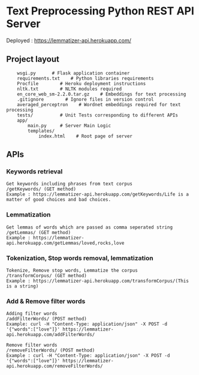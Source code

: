 # Text Preprocessing Python REST API Server 

Deployed : https://lemmatizer-api.herokuapp.com/

## Project layout

        wsgi.py      # Flask application container
        requirements.txt    # Python libraries requirements
        Procfile        # Heroku deployment instructions
        nltk.txt        # NLTK modules required
        en_core_web_sm-2.2.0.tar.gz    # Embeddings for text processing
        .gitignore        # Ignore files in version control
        averaged_perceptron    # Wordnet embeddings required for text processing
        tests/          # Unit Tests corresponding to different APIs
        app/
            main.py     # Server Main Logic
            templates/
                index.html    # Root page of server



## APIs

### Keywords retrieval
    Get keywords including phrases from text corpus
    /getKeywords/ (GET method)		
    Example : https://lemmatizer-api.herokuapp.com/getKeywords/Life is a matter of good choices and bad choices.

### Lemmatization
    Get lemmas of words which are passed as comma seperated string
    /getLemmas/ (GET method)		
    Example : https://lemmatizer-api.herokuapp.com/getLemmas/loved,rocks,love

### Tokenization, Stop words removal, lemmatization
    Tokenize, Remove stop words, Lemmatize the corpus	
    /transformCorpus/ (GET method)	
    Example : https://lemmatizer-api.herokuapp.com/transformCorpus/(This is a string)

### Add & Remove filter words
    Adding filter words	
    /addFilterWords/ (POST method)	
    Example: curl -H "Content-Type: application/json" -X POST -d '{"words":["love"]}' https://lemmatizer-api.herokuapp.com/addFilterWords/

    Remove filter words	
    /removeFilterWords/ (POST method)	
    Example : curl -H "Content-Type: application/json" -X POST -d '{"words":["love"]}' https://lemmatizer-api.herokuapp.com/removeFilterWords/

        